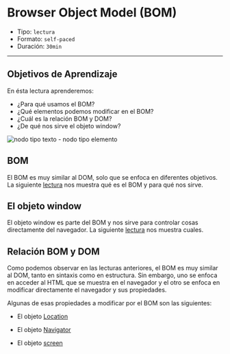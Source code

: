 # Browser Object Model (BOM)

- Tipo: `lectura`
- Formato: `self-paced`
- Duración: `30min`

***

## Objetivos de Aprendizaje

En ésta lectura aprenderemos:

- ¿Para qué usamos el BOM?
- ¿Qué elementos podemos modificar en el BOM?
- ¿Cuál es la relación BOM y DOM?
- ¿De qué nos sirve el objeto window?

![nodo tipo texto - nodo tipo elemento](http://librosweb.es/img/ajax/f0501.gif)

## BOM

El BOM es muy similar al DOM, solo que se enfoca en diferentes objetivos.
La siguiente [lectura](http://librosweb.es/libro/ajax/capitulo_5.html)
nos muestra qué es el BOM y para qué nos sirve.

## El objeto window

El objeto window es parte del BOM y nos sirve para controlar cosas directamente
del navegador.
La siguiente [lectura](http://librosweb.es/libro/ajax/capitulo_5/el_objeto_window.html)
nos muestra cuales.

## Relación BOM y DOM

Como podemos observar en las lecturas anteriores, el BOM es muy similar al DOM,
tanto en sintaxis como en estructura. Sin embargo, uno se enfoca en acceder al
HTML que se muestra en el navegador y el otro se enfoca en modificar
directamente el navegador y sus propiedades.

Algunas de esas propiedades a modificar por el BOM son las siguientes:

- El objeto [Location](http://librosweb.es/libro/ajax/capitulo_5/el_objeto_location.html)

- El objeto [Navigator](http://librosweb.es/libro/ajax/capitulo_5/el_objeto_navigator.html)

- El objeto [screen](http://librosweb.es/libro/ajax/capitulo_5/el_objeto_screen.html)
